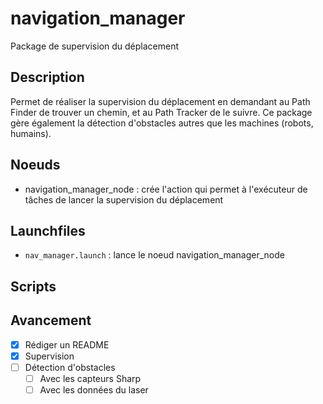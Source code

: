 navigation_manager
==============
Package de supervision du déplacement

Description
-----------
Permet de réaliser la supervision du déplacement en demandant au Path Finder de trouver un chemin, et au Path Tracker de le suivre. Ce package gère également la détection d'obstacles autres que les machines (robots, humains).

Noeuds
------
* navigation_manager_node : crée l'action qui permet à l'exécuteur de tâches de lancer la supervision du déplacement

Launchfiles
-----------
* `nav_manager.launch` : lance le noeud navigation_manager_node

Scripts
-------

Avancement
----------
* [x] Rédiger un README
* [x] Supervision
* [ ] Détection d'obstacles
  - [ ] Avec les capteurs Sharp
  - [ ] Avec les données du laser
